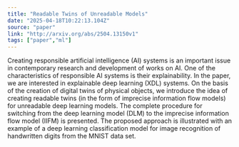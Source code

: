 ```yaml
---
title: "Readable Twins of Unreadable Models"
date: "2025-04-18T10:22:13.104Z"
source: "paper"
link: "http://arxiv.org/abs/2504.13150v1"
tags: ["paper","ml"]
---
```


Creating responsible artificial intelligence (AI) systems is an important
issue in contemporary research and development of works on AI. One of the
characteristics of responsible AI systems is their explainability. In the
paper, we are interested in explainable deep learning (XDL) systems. On the
basis of the creation of digital twins of physical objects, we introduce the
idea of creating readable twins (in the form of imprecise information flow
models) for unreadable deep learning models. The complete procedure for
switching from the deep learning model (DLM) to the imprecise information flow
model (IIFM) is presented. The proposed approach is illustrated with an example
of a deep learning classification model for image recognition of handwritten
digits from the MNIST data set.
